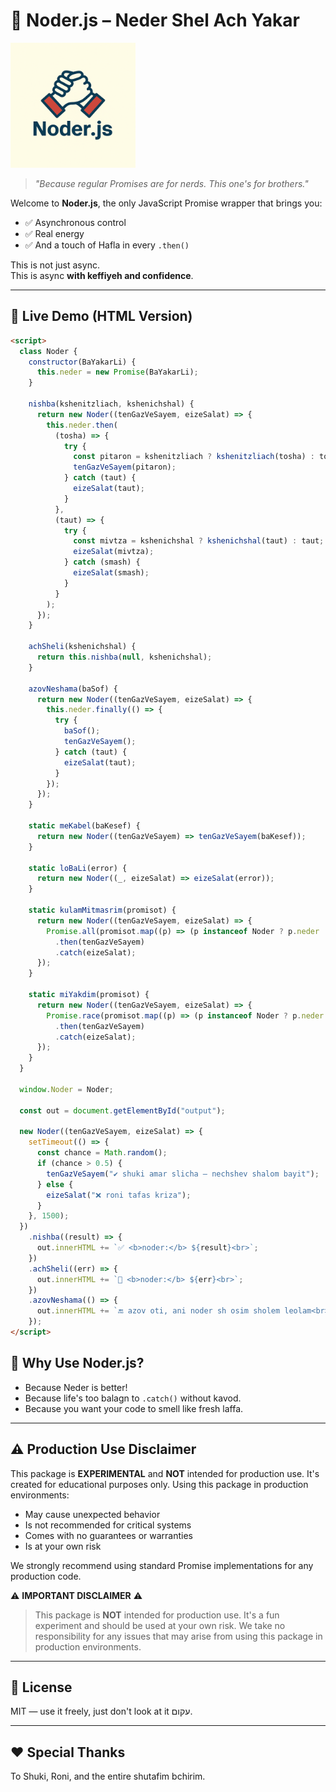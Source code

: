 # 🧿 Noder.js – Neder Shel Ach Yakar

<div>
  <img src="https://raw.githubusercontent.com/alonzo245/noder.js/refs/heads/main/assets/noder-logo.png" alt="Noder.js Logo" width="200">
</div>

> _"Because regular Promises are for nerds. This one's for brothers."_

Welcome to **Noder.js**, the only JavaScript Promise wrapper that brings you:

- ✅ Asynchronous control
- ✅ Real energy
- ✅ And a touch of Hafla in every `.then()`

This is not just async.  
This is async **with keffiyeh and confidence**.

---

## 📖 Live Demo (HTML Version)

```html
<script>
  class Noder {
    constructor(BaYakarLi) {
      this.neder = new Promise(BaYakarLi);
    }

    nishba(kshenitzliach, kshenichshal) {
      return new Noder((tenGazVeSayem, eizeSalat) => {
        this.neder.then(
          (tosha) => {
            try {
              const pitaron = kshenitzliach ? kshenitzliach(tosha) : tosha;
              tenGazVeSayem(pitaron);
            } catch (taut) {
              eizeSalat(taut);
            }
          },
          (taut) => {
            try {
              const mivtza = kshenichshal ? kshenichshal(taut) : taut;
              eizeSalat(mivtza);
            } catch (smash) {
              eizeSalat(smash);
            }
          }
        );
      });
    }

    achSheli(kshenichshal) {
      return this.nishba(null, kshenichshal);
    }

    azovNeshama(baSof) {
      return new Noder((tenGazVeSayem, eizeSalat) => {
        this.neder.finally(() => {
          try {
            baSof();
            tenGazVeSayem();
          } catch (taut) {
            eizeSalat(taut);
          }
        });
      });
    }

    static meKabel(baKesef) {
      return new Noder((tenGazVeSayem) => tenGazVeSayem(baKesef));
    }

    static loBaLi(error) {
      return new Noder((_, eizeSalat) => eizeSalat(error));
    }

    static kulamMitmasrim(promisot) {
      return new Noder((tenGazVeSayem, eizeSalat) => {
        Promise.all(promisot.map((p) => (p instanceof Noder ? p.neder : p)))
          .then(tenGazVeSayem)
          .catch(eizeSalat);
      });
    }

    static miYakdim(promisot) {
      return new Noder((tenGazVeSayem, eizeSalat) => {
        Promise.race(promisot.map((p) => (p instanceof Noder ? p.neder : p)))
          .then(tenGazVeSayem)
          .catch(eizeSalat);
      });
    }
  }

  window.Noder = Noder;

  const out = document.getElementById("output");

  new Noder((tenGazVeSayem, eizeSalat) => {
    setTimeout(() => {
      const chance = Math.random();
      if (chance > 0.5) {
        tenGazVeSayem("✔️ shuki amar slicha – nechshev shalom bayit");
      } else {
        eizeSalat("❌ roni tafas kriza");
      }
    }, 1500);
  })
    .nishba((result) => {
      out.innerHTML += `✅ <b>noder:</b> ${result}<br>`;
    })
    .achSheli((err) => {
      out.innerHTML += `🚨 <b>noder:</b> ${err}<br>`;
    })
    .azovNeshama(() => {
      out.innerHTML += `🔚 azov oti, ani noder sh osim sholem leolam<br>`;
    });
</script>
```

## 🌯 Why Use Noder.js?

- Because Neder is better!
- Because life's too balagn to `.catch()` without kavod.
- Because you want your code to smell like fresh laffa.

---

## ⚠️ Production Use Disclaimer

This package is **EXPERIMENTAL** and **NOT** intended for production use. It's created for educational purposes only. Using this package in production environments:

- May cause unexpected behavior
- Is not recommended for critical systems
- Comes with no guarantees or warranties
- Is at your own risk

We strongly recommend using standard Promise implementations for any production code.

⚠️ **IMPORTANT DISCLAIMER** ⚠️

> This package is **NOT** intended for production use. It's a fun experiment and should be used at your own risk. We take no responsibility for any issues that may arise from using this package in production environments.

---

## 📜 License

MIT — use it freely, just don't look at it עקום.

---

## ❤️ Special Thanks

To Shuki, Roni, and the entire shutafim bchirim.

